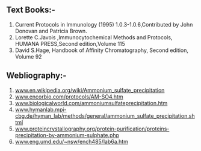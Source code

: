 ## Text Books:-
 

1. Current Protocols in Immunology (1995) 1.0.3-1.0.6,Contributed by John Donovan and Patricia Brown.
2. Lorette C.Javois ,Immunocytochemical Methods and Protocols, HUMANA PRESS,Second edition,Volume 115
3. David S.Hage, Handbook of Affinity Chromatography, Second edition, Volume 92
 
 

## Webliography:-
 

1. www.en.wikipedia.org/wiki/Ammonium_sulfate_precipitation
2. www.encorbio.com/protocols/AM-SO4.htm
3. www.biologicalworld.com/ammoniumsulfateprecipitation.htm
4. www.hymanlab.mpi-cbg.de/hyman_lab/methods/general/ammonium_sulfate_precipitation.shtml
5. www.proteincrystallography.org/protein-purification/proteins-precipitation-by-ammonium-sulphate.php
6. www.eng.umd.edu/~nsw/ench485/lab6a.htm
